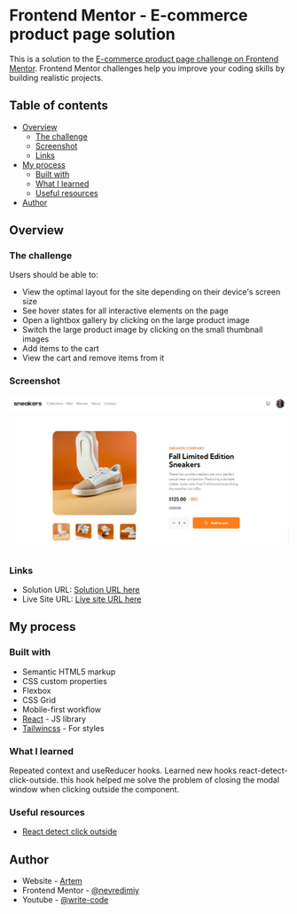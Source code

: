 # Frontend Mentor - E-commerce product page solution

This is a solution to the [E-commerce product page challenge on Frontend Mentor](https://www.frontendmentor.io/challenges/ecommerce-product-page-UPsZ9MJp6). Frontend Mentor challenges help you improve your coding skills by building realistic projects.

## Table of contents

- [Overview](#overview)
  - [The challenge](#the-challenge)
  - [Screenshot](#screenshot)
  - [Links](#links)
- [My process](#my-process)
  - [Built with](#built-with)
  - [What I learned](#what-i-learned)
  - [Useful resources](#useful-resources)
- [Author](#author)


## Overview

### The challenge

Users should be able to:

- View the optimal layout for the site depending on their device's screen size
- See hover states for all interactive elements on the page
- Open a lightbox gallery by clicking on the large product image
- Switch the large product image by clicking on the small thumbnail images
- Add items to the cart
- View the cart and remove items from it

### Screenshot

![](./screenshot.jpg)

### Links

- Solution URL: [Solution URL here](https://github.com/nevredimiy/ecommerce-product-page-main/tree/mybranch)
- Live Site URL: [Live site URL here](https://ecommercy-product-page-main.onrender.com)

## My process

### Built with

- Semantic HTML5 markup
- CSS custom properties
- Flexbox
- CSS Grid
- Mobile-first workflow
- [React](https://reactjs.org/) - JS library
- [Tailwincss](https://tailwindcss.com/) - For styles

### What I learned

Repeated context and useReducer hooks. Learned new hooks react-detect-click-outside. this hook helped me solve the problem of closing the modal window when clicking outside the component.


### Useful resources

- [React detect click outside](https://www.npmjs.com/package/react-detect-click-outside) 

## Author
- Website - [Artem](https://writecode6.wordpress.com/%d0%be%d0%b1%d0%be-%d0%bc%d0%bd%d0%b5/)
- Frontend Mentor - [@nevredimiy](https://www.frontendmentor.io/profile/nevredimiy)
- Youtube - [@write-code](https://studio.youtube.com/channel/UCnmIQSMt8ayFgE2deKtAaKQ)

